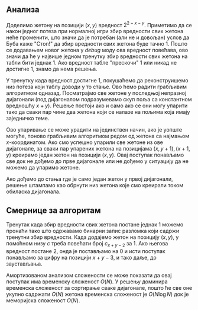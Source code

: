 ## Анализа

Доделимо жетону на позицији $(x, y)$ вредност $2^{2-x-y}$. Приметимо да се након једног потеза при нормалној игри збир вредности свих жетона неће променити, што значи да је потребан (али не и довољан) услов да Буба каже "Стоп!" да збир вредности свих жетона буде тачно $1$. Пошто се додавањем новог жетона у _debug_ моду ова вредност повећава, ово значи да ће у највише једном тренутку збир вредности свих жетона на табли бити једнак $1$. Ако вредност табле "прескочи" $1$ или никад не достигне $1$, знамо да нема решења.

У тренутку када вредност достигне $1$, покушаћемо да реконструишемо низ потеза који таблу доводи у то стање. Ово ћемо радити грабљивим алгоритмом одназад. Посматрајмо све жетоне у последњој непразној дијагонали (под дијагоналом подразумевамо скуп поља са константном вредношћу $x+y$). Решење постоји ако и само ако се они могу упарити тако да сваки пар чине два жетона који се налазе на пољима која имају заједничко теме.

Ово упаривање се може урадити на јединствен начин, ако је уопште могуће, поново грабљивим алгоритмом редом од жетона са најмањом $x$-координатом. Ако смо успешно упарили све жетоне из ове дијагонале, за сваки пар упарених жетона на позицијама $(x, y+1), (x+1, y)$ креирамо један жетон на позицији $(x, y)$. Овај поступак понављамо све док не дођемо до прве дијагонале или не дођемо у ситуацију да не можемо да упаримо жетоне.

Ако дођемо до стања где је само један жетон у првој дијагонали, решење штампамо као обрнути низ жетона које смо креирали током обиласка дијагонала.
 
##  Смернице за алгоритам

Тренутак када збир вредности свих жетона постане једнак $1$ можемо пронаћи тако што одржавамо бинарни запис разломка који садржи тренутни збир вредности. Када додајемо жетон на позицију $(x,y)$, у помоћном низу $c$ треба повећати број $c_{x+y-2}$ за $1$. Ако његова вредност постане $2$, онда је постављамо на $0$ и исти поступак понављамо за цифру на позицији $x+y-3$, и тако даље, до заустављања.

Амортизованом анализом сложености се може показати да овај поступак има временску сложеност $O(N)$. У решењу доминира временска сложеност за сортирање сваке дијагонале, пошто ће све оне укупно садржати $O(N)$ жетона временска сложеност је $O(N \log N)$ док је меморијска сложеност $O(N)$.